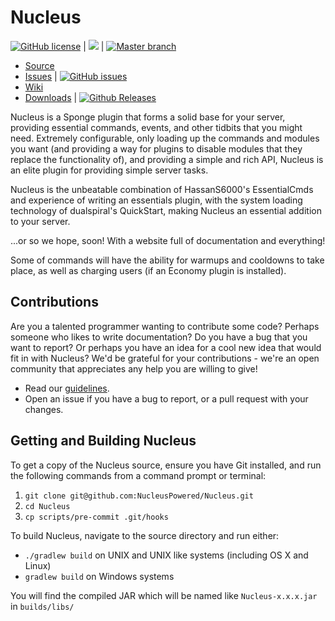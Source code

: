 Nucleus
====

[![GitHub license](https://img.shields.io/badge/License-MIT-brightgreen.svg?style=flat-square)](/LICENSE.txt) |
[![](https://jitpack.io/v/NucleusPowered/Nucleus.svg?style=flat-square)](https://jitpack.io/#NucleusPowered/Nucleus) |
[![Master branch](https://img.shields.io/travis/NucleusPowered/Nucleus/master.svg?style=flat-square)](https://travis-ci.org/NucleusPowered/Nucleus)

* [Source]
* [Issues] | [![GitHub issues](https://img.shields.io/github/issues/NucleusPowered/Nucleus.svg?style=flat-square)](http://www.github.com/NucleusPowered/Nucleus/issues/)
* [Wiki]
* [Downloads] | [![Github Releases](https://img.shields.io/github/downloads/NucleusPowered/Nucleus/total.svg?style=flat-square)](http://www.github.com/NucleusPowered/Nucleus/releases)

Nucleus is a Sponge plugin that forms a solid base for your server, providing essential commands, events, and other
tidbits that you might need. Extremely configurable, only loading up the commands and modules you want (and providing a way for
plugins to disable modules that they replace the functionality of), and providing a simple and rich API, Nucleus is an
elite plugin for providing simple server tasks.
 
Nucleus is the unbeatable combination of HassanS6000's EssentialCmds and experience of writing an essentials plugin, with the
system loading technology of dualspiral's QuickStart, making Nucleus an essential addition to your server.
 
...or so we hope, soon! With a website full of documentation and everything!

Some of commands will have the ability for warmups and cooldowns to take place, as well as charging users (if an Economy plugin is installed).

## Contributions

Are you a talented programmer wanting to contribute some code? Perhaps someone who likes to write documentation? Do you 
have a bug that you want to report? Or perhaps you have an idea for a cool new idea that would fit in with Nucleus? We'd
be grateful for your contributions - we're an open community that appreciates any help you are willing to give!

* Read our [guidelines].
* Open an issue if you have a bug to report, or a pull request with your changes.

## Getting and Building Nucleus

To get a copy of the Nucleus source, ensure you have Git installed, and run the following commands from a command prompt
or terminal:

1. `git clone git@github.com:NucleusPowered/Nucleus.git`
2. `cd Nucleus`
3. `cp scripts/pre-commit .git/hooks`

To build Nucleus, navigate to the source directory and run either:

* `./gradlew build` on UNIX and UNIX like systems (including OS X and Linux)
* `gradlew build` on Windows systems

You will find the compiled JAR which will be named like `Nucleus-x.x.x.jar` in `builds/libs/`

[Source]: https://github.com/NucleusPowered/Nucleus
[Issues]: https://github.com/NucleusPowered/Nucleus/issues
[Wiki]: https://github.com/NucleusPowered/Nucleus/wiki
[Downloads]: https://github.com/NucleusPowered/Nucleus/releases
[guidelines]: Contributing.md
